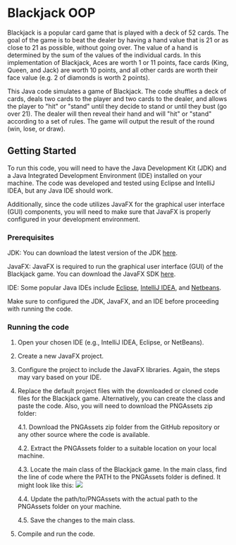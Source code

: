 # Blackjack OOP
Blackjack is a popular card game that is played with a deck of 52 cards. The goal of the game is to beat the dealer by having a hand value that is 21 or as close to 21 as possible, without going over. The value of a hand is determined by the sum of the values of the individual cards. In this implementation of Blackjack, Aces are worth 1 or 11 points, face cards (King, Queen, and Jack) are worth 10 points, and all other cards are worth their face value (e.g. 2 of diamonds is worth 2 points).

This Java code simulates a game of Blackjack. The code shuffles a deck of cards, deals two cards to the player and two cards to the dealer, and allows the player to "hit" or "stand" until they decide to stand or until they bust (go over 21). The dealer will then reveal their hand and will "hit" or "stand" according to a set of rules. The game will output the result of the round (win, lose, or draw).

## Getting Started
To run this code, you will need to have the Java Development Kit (JDK) and a Java Integrated Development Environment (IDE) installed on your machine. The code was developed and tested using Eclipse and IntelliJ IDEA, but any Java IDE should work.

Additionally, since the code utilizes JavaFX for the graphical user interface (GUI) components, you will need to make sure that JavaFX is properly configured in your development environment. 

### Prerequisites
JDK: You can download the latest version of the JDK [here](https://www.oracle.com/java/technologies/downloads/).

JavaFX: JavaFX is required to run the graphical user interface (GUI) of the Blackjack game. You can download the JavaFX SDK [here](https://openjfx.io/).

IDE: Some popular Java IDEs include [Eclipse](https://www.eclipse.org/downloads/), [IntelliJ IDEA](https://www.jetbrains.com/idea/download/#section=windows), and [Netbeans](https://netbeans.apache.org/download/index.html).

Make sure to configured the JDK, JavaFX, and an IDE before proceeding with running the code.

### Running the code
1. Open your chosen IDE (e.g., IntelliJ IDEA, Eclipse, or NetBeans).
2. Create a new JavaFX project.
3. Configure the project to include the JavaFX libraries. Again, the steps may vary based on your IDE.
4. Replace the default project files with the downloaded or cloned code files for the Blackjack game. Alternatively, you can create the class and paste the code. Also, you will need to download the PNGAssets zip folder:


   4.1. Download the PNGAssets zip folder from the GitHub repository or any other source where the code is available.
   
   4.2. Extract the PNGAssets folder to a suitable location on your local machine.
   
   4.3. Locate the main class of the Blackjack game. In the main class, find the line of code where the PATH to the PNGAssets folder is defined. It might look like this:
   ![](https://media.discordapp.net/attachments/1110942392175038554/1122057325461643284/image.png?width=1440&height=100)

   4.4. Update the path/to/PNGAssets with the actual path to the PNGAssets folder on your machine.

   4.5. Save the changes to the main class.
5. Compile and run the code.

